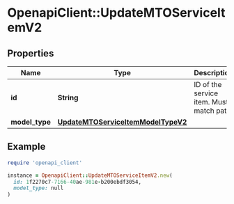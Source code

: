 # OpenapiClient::UpdateMTOServiceItemV2

## Properties

| Name | Type | Description | Notes |
| ---- | ---- | ----------- | ----- |
| **id** | **String** | ID of the service item. Must match path. | [optional] |
| **model_type** | [**UpdateMTOServiceItemModelTypeV2**](UpdateMTOServiceItemModelTypeV2.md) |  |  |

## Example

```ruby
require 'openapi_client'

instance = OpenapiClient::UpdateMTOServiceItemV2.new(
  id: 1f2270c7-7166-40ae-981e-b200ebdf3054,
  model_type: null
)
```

